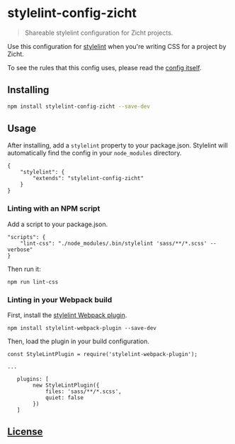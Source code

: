 # stylelint-config-zicht

> Shareable stylelint configuration for Zicht projects.

Use this configuration for [stylelint](https://stylelint.io/) when you're writing CSS for a project by Zicht.

To see the rules that this config uses, please read the [config itself](./index.js).

## Installing

```bash
npm install stylelint-config-zicht --save-dev
```

## Usage

After installing, add a `stylelint` property to your package.json. Stylelint will automatically find the config in your `node_modules` directory.

```
{
    "stylelint": {
        "extends": "stylelint-config-zicht"
    }
}
```

### Linting with an NPM script

Add a script to your package.json.

```
"scripts": {
    "lint-css": "./node_modules/.bin/stylelint 'sass/**/*.scss' --verbose"
}
```

Then run it:

```
npm run lint-css
```

### Linting in your Webpack build

First, install the [stylelint Webpack plugin](https://github.com/JaKXz/stylelint-webpack-plugin).

```
npm install stylelint-webpack-plugin --save-dev
```

Then, load the plugin in your build configuration.

```
const StyleLintPlugin = require('stylelint-webpack-plugin');
   
...
   
   plugins: [
        new StyleLintPlugin({
            files: 'sass/**/*.scss',
            quiet: false
        })
   ]

```

## [License](LICENSE)
